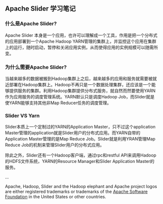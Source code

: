 ## Apache Slider 学习笔记

### 什么是Apache Slider?

Apache Slider 本身是一个应用，也许可以理解成一个工具，作用是把一个分布式的应用部署到一个Apache Hadoop YARN管理的集群上，并监控这个应用在集群上的运行，随时启动，暂停和关闭应用实例，从而使得应用的实例规模可以随需所变。

### 为什么需要Apache Slider?

当越来越多的数据被搬到Hadoop集群上之后，越来越多的应用和服务就需要被就近部署在Hadoop集群上。Hadoop不再只是一个数据处理集群，还应该是一个能够提供服务的集群。利用Hadoop集群提供分布式服务，就自然而然要使用YARN作为应用服务的调度管理系统。YARN默认只是调度Hadoop Job，而Slider就是使YARN能够支持其他非Map Reducer任务的调度管理。

### Slider VS Yarn

Slider本质上一个定制过的YARN的Application Master，只不过这个application Master管理的application就是Slider用户的分布式应用。而YARN自带的Application Master管理的是Map Reduce Job。Slider就是利用YRAN管理Map Reduce Job的机制来管理Slider用户的分布式应用。

除此之外，Slider还有一个Hadoop客户端，通过rpc和restful API来调用Hadoop的HDFS文件系统，YARN的Resource Manager和Slider Application Master的服务。

...

Apache, Hadoop, Slider and the Hadoop elephant and Apache project logos are either registered trademarks or trademarks of the [Apache Software Foundation](http://www.apache.org/) in the United States or other countries.